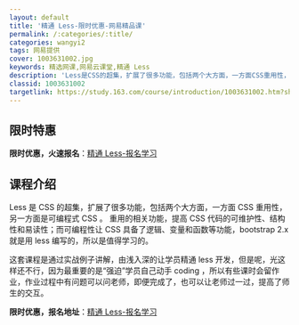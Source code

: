 ```yaml
---
layout: default
title: '精通 Less-限时优惠-网易精品课'
permalink: /:categories/:title/
categories: wangyi2
tags: 网易提供
cover: 1003631002.jpg
keywords: 精选网课,网易云课堂,精通 Less
description: 'Less是CSS的超集，扩展了很多功能，包括两个大方面，一方面CSS重用性，另一方面是可编程式CSS。重用的相关功能，提'
classid: 1003631002
targetlink: https://study.163.com/course/introduction/1003631002.htm?share=1&shareId=1025206652&utm_campaign=share&utm_medium=iphoneShare&utm_source=&utm_u=1025206652
---
```


## 限时特惠

**限时优惠，火速报名**：[精通 Less-报名学习](https://study.163.com/course/introduction/1003631002.htm?share=1&shareId=1025206652&utm_campaign=share&utm_medium=iphoneShare&utm_source=&utm_u=1025206652)

## 课程介绍

Less 是 CSS 的超集，扩展了很多功能，包括两个大方面，一方面 CSS 重用性，另一方面是可编程式 CSS 。 重用的相关功能，提高 CSS 代码的可维护性、结构性和易读性；而可编程性让 CSS 具备了逻辑、变量和函数等功能，bootstrap 2.x 就是用 less 编写的，所以是值得学习的。



这套课程是通过实战例子讲解，由浅入深的让学员精通 less 开发，但是呢，光这样还不行，因为最重要的是“强迫”学员自己动手 coding ，所以有些课时会留作业，作业过程中有问题可以问老师，即便完成了，也可以让老师过一过，提高了师生的交互。

**限时优惠，报名地址**：[精通 Less-报名学习](https://study.163.com/course/introduction/1003631002.htm?share=1&shareId=1025206652&utm_campaign=share&utm_medium=iphoneShare&utm_source=&utm_u=1025206652)

